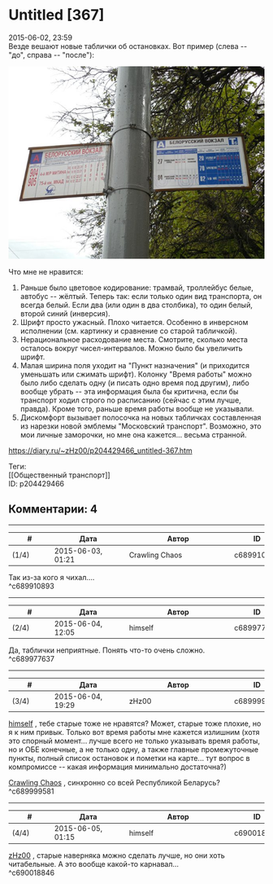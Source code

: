 Untitled [367]
==============

  
2015-06-02, 23:59  
 Везде вешают новые таблички об остановках. Вот пример (слева -- "до", справа -- "после"):   
   
   [![](pics/SdAZQ9cl.jpg)](http://i.imgur.com/SdAZQ9c.jpg)     
   
 Что мне не нравится:   
 1. Раньше было цветовое кодирование: трамвай, троллейбус белые, автобус -- жёлтый. Теперь так: если только один вид транспорта, он всегда белый. Если два (или один в два столбика), то один белый, второй синий (инверсия).   
 2. Шрифт просто ужасный. Плохо читается. Особенно в инверсном исполнении (см. картинку и сравнение со старой табличкой).   
 3. Нерациональное расходование места. Смотрите, сколько места осталось вокруг чисел-интервалов. Можно было бы увеличить шрифт.   
 4. Малая ширина поля уходит на "Пункт назначения" (и приходится уменьшать или сжимать шрифт). Колонку "Время работы" можно было либо сделать одну (и писать одно время под другим), либо вообще убрать -- эта информация была бы критична, если бы транспорт ходил строго по расписанию (сейчас с этим лучше, правда). Кроме того, раньше время работы вообще не указывали.   
 5. Дискомфорт вызывает полосочка на новых табличках составленная из нарезки новой эмблемы "Московский транспорт". Возможно, это мои личные заморочки, но мне она кажется... весьма странной.   
  
<https://diary.ru/~zHz00/p204429466_untitled-367.htm>  
  
Теги:  
[[Общественный транспорт]]  
ID: p204429466  


Комментарии: 4
--------------

  


---



|         #         |              Дата              |                     Автор                     |           ID           |
| --- | --- | --- | --- |
| (1/4) | 2015-06-03, 01:21 | Crawling Chaos | c689910893 |

  
 Так из-за кого я чихал....   
 ^c689910893

---



|         #         |              Дата              |                     Автор                     |           ID           |
| --- | --- | --- | --- |
| (2/4) | 2015-06-04, 12:05 | himself | c689977637 |

  
 Да, таблички неприятные. Понять что-то очень сложно.   
 ^c689977637

---



|         #         |              Дата              |                     Автор                     |           ID           |
| --- | --- | --- | --- |
| (3/4) | 2015-06-04, 19:29 | zHz00 | c689999581 |

  
  [himself](http://himself.diary.ru "void")  , тебе старые тоже не нравятся? Может, старые тоже плохие, но я к ним привык. Только вот время работы мне кажется излишним (хотя это спорный момент... лучше всего не только указывать время работы, но и ОБЕ конечные, а не только одну, а также главные промежуточные пункты, полный список остановок и пометки на карте... тут вопрос в компромиссе -- какая информация минимально достаточна?)   
   
  [Crawling Chaos](http://degozaru.diary.ru "de gozaru")  , синхронно со всей Республикой Беларусь?   
 ^c689999581

---



|         #         |              Дата              |                     Автор                     |           ID           |
| --- | --- | --- | --- |
| (4/4) | 2015-06-05, 01:15 | himself | c690018846 |

  
  [zHz00](https://zHz00.diary.ru "Untitled")  , старые наверняка можно сделать лучше, но они хоть читабельные. А это вообще какой-то карнавал...   
 ^c690018846